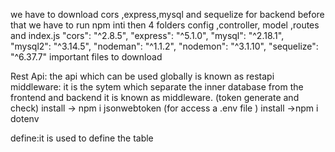 we have to download cors ,express,mysql and sequelize for backend before that we have to run npm inti
then 4 folders config ,controller, model ,routes and index.js
 "cors": "^2.8.5",
    "express": "^5.1.0",
    "mysql": "^2.18.1",
    "mysql2": "^3.14.5",
    "nodeman": "^1.1.2",
    "nodemon": "^3.1.10",
    "sequelize": "^6.37.7"
    important files to download
    
   Rest Api: the api which can be used globally is known as restapi
    middleware: it is the sytem which separate the inner database from the frontend and backend it is known as middleware.
    (token generate and check) install -> npm i jsonwebtoken
    (for access a .env file ) install ->npm i dotenv

define:it is used to define the table 